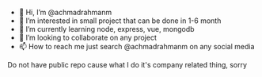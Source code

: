 - 👋 Hi, I’m @achmadrahmanm
- 👀 I’m interested in small project that can be done in 1-6 month
- 🌱 I’m currently learning node, express, vue, mongodb
- 💞️ I’m looking to collaborate on any project
- 📫 How to reach me just search @achmadrahmanm on any social media

Do not have public repo cause what I do it's company related thing, sorry

<!---
achmadrahmanm/achmadrahmanm is a ✨ special ✨ repository because its `README.md` (this file) appears on your GitHub profile.
You can click the Preview link to take a look at your changes.
--->
